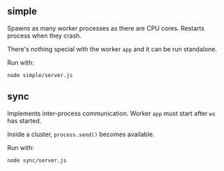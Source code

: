 ## simple

Spawns as many worker processes as there are CPU cores. Restarts process when they crash.

There's nothing special with the worker `app` and it can be run standalone.

Run with:

```
node simple/server.js
```

## sync

Implements inter-process communication. Worker `app` must start after `ws` has started.

Inside a cluster, `process.send()` becomes available.

Run with:

```
node sync/server.js
```
